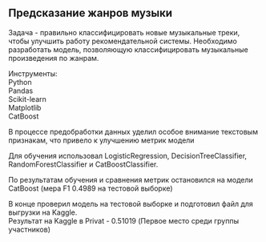 ## Предсказание жанров музыки 

Задача - правильно классифицировать новые музыкальные треки, чтобы улучшить работу рекомендательной системы. Необходимо разработать модель, позволяющую классифицировать музыкальные произведения по жанрам.

Инструменты:  
Python  
Pandas  
Scikit-learn  
Matplotlib  
CatBoost  

В процессе предобработки данных уделил особое внимание текстовым признакам, что привело к улучшению метрик модели

Для обучения использовал LogisticRegression, DecisionTreeClassifier, RandomForestClassifier и CatBoostClassifier. 

По результатам обучения и сравнения метрик остановился на модели CatBoost (мера F1 0.4989 на тестовой выборке)

В конце проверил модель на тестовой выборке и подготовил файл для выгрузки на Kaggle.   
Результат на Kaggle в Privat - 0.51019 (Первое место среди группы участников)
